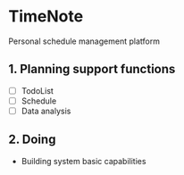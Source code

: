 # TimeNote
Personal schedule management platform
## 1. Planning support functions
* [ ] TodoList
* [ ] Schedule
* [ ] Data analysis
## 2. Doing
* Building system basic capabilities
